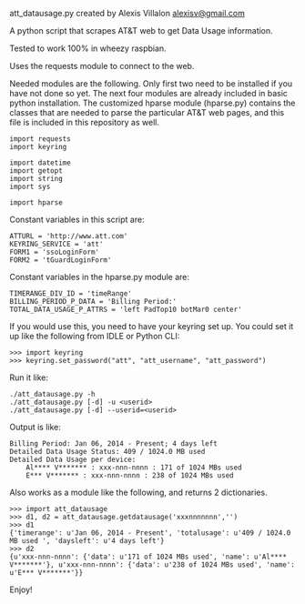 att_datausage.py
created by Alexis Villalon alexisv@gmail.com

A python script that scrapes AT&T web to get Data Usage information.

Tested to work 100% in wheezy raspbian.

Uses the requests module to connect to the web.

Needed modules are the following.  Only first two need to be installed if you have not done so yet.  The next four modules are already included in basic python installation.  The customized hparse module (hparse.py) contains the classes that are needed to parse the particular AT&T web pages, and this file is included in this repository as well.

    import requests
    import keyring
    
    import datetime
    import getopt
    import string
    import sys
    
    import hparse

Constant variables in this script are:

    ATTURL = 'http://www.att.com'
    KEYRING_SERVICE = 'att'
    FORM1 = 'ssoLoginForm'
    FORM2 = 'tGuardLoginForm'

Constant variables in the hparse.py module are:

    TIMERANGE_DIV_ID = 'timeRange'
    BILLING_PERIOD_P_DATA = 'Billing Period:'
    TOTAL_DATA_USAGE_P_ATTRS = 'left PadTop10 botMar0 center'

If you would use this, you need to have your keyring set up.  You could set it up like the following from IDLE or Python CLI:

    >>> import keyring
    >>> keyring.set_password("att", "att_username", "att_password")

Run it like:

    ./att_datausage.py -h
    ./att_datausage.py [-d] -u <userid>
    ./att_datausage.py [-d] --userid=<userid>

Output is like:

    Billing Period: Jan 06, 2014 - Present; 4 days left
    Detailed Data Usage Status: 409 / 1024.0 MB used
    Detailed Data Usage per device:
        Al**** V******* : xxx-nnn-nnnn : 171 of 1024 MBs used
        E*** V******* : xxx-nnn-nnnn : 238 of 1024 MBs used

Also works as a module like the following, and returns 2 dictionaries.

    >>> import att_datausage
    >>> d1, d2 = att_datausage.getdatausage('xxxnnnnnnn','')
    >>> d1
    {'timerange': u'Jan 06, 2014 - Present', 'totalusage': u'409 / 1024.0 MB used ', 'daysleft': u'4 days left'}
    >>> d2
    {u'xxx-nnn-nnnn': {'data': u'171 of 1024 MBs used', 'name': u'Al**** V*******'}, u'xxx-nnn-nnnn': {'data': u'238 of 1024 MBs used', 'name': u'E*** V*******'}}

Enjoy!
